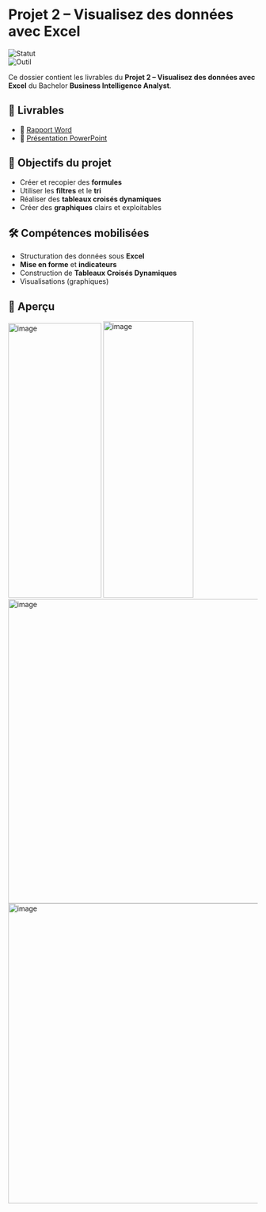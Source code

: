 # Projet 2 – Visualisez des données avec Excel

![Statut](https://img.shields.io/badge/Projet-Terminé-brightgreen)  
![Outil](https://img.shields.io/badge/Outil-Excel-blue)

Ce dossier contient les livrables du **Projet 2 – Visualisez des données avec Excel** du Bachelor **Business Intelligence Analyst**.

## 📑 Livrables
- 📄 [Rapport Word](projets/02-excel-visualisation/Deluy_Leslie_2_rapport_analyse_032025.docx)
- 🎥 [Présentation PowerPoint](projets/02-excel-visualisation/Deluy_Leslie_1_presentation_032025.pptx)

## 🎯 Objectifs du projet
- Créer et recopier des **formules**
- Utiliser les **filtres** et le **tri**
- Réaliser des **tableaux croisés dynamiques**
- Créer des **graphiques** clairs et exploitables

## 🛠 Compétences mobilisées
- Structuration des données sous **Excel**
- **Mise en forme** et **indicateurs**
- Construction de **Tableaux Croisés Dynamiques**
- Visualisations (graphiques)

## 👀 Aperçu
<img width="188" height="554" alt="image" src="https://github.com/user-attachments/assets/214176d4-63fb-49bf-a5d8-7c68c7ee9c55" />   <img width="182" height="558" alt="image" src="https://github.com/user-attachments/assets/a0451c73-8a93-4c21-956a-b4146c29dd9f" />  <img width="950" height="614" alt="image" src="https://github.com/user-attachments/assets/ff386953-5751-4622-bf82-b854eda33a29" />  <img width="970" height="606" alt="image" src="https://github.com/user-attachments/assets/bed8e590-7d55-46ab-b92c-b2065b982957" />




